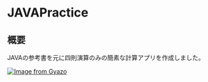 # JAVAPractice

## 概要
JAVAの参考書を元に四則演算のみの簡素な計算アプリを作成しました。

[![Image from Gyazo](https://i.gyazo.com/929e481355befa469a0239e9998ce9e7.png)](https://gyazo.com/929e481355befa469a0239e9998ce9e7)
